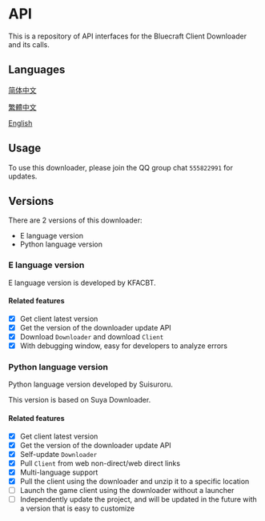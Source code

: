 # API

This is a repository of API interfaces for the Bluecraft Client Downloader and its calls.

## Languages

[简体中文](https://github.com/Bluecraft-Server/API/blob/main/multi-languages/zh_hans.md)

[繁體中文](https://github.com/Bluecraft-Server/API/blob/main/multi-languages/zh_hant.md)

[English](https://github.com/Bluecraft-Server/API/blob/main/multi-languages/en_us.md)

## Usage

To use this downloader, please join the QQ group chat `555822991` for updates.

## Versions

There are 2 versions of this downloader:
 - E language version
 - Python language version

### E language version

E language version is developed by KFACBT.

#### Related features

- [x] Get client latest version
- [x] Get the version of the downloader update API
- [x] Download `Downloader` and download `Client`
- [x] With debugging window, easy for developers to analyze errors

### Python language version

Python language version developed by Suisuroru.

This version is based on Suya Downloader.

#### Related features

- [x] Get client latest version
- [x] Get the version of the downloader update API
- [x] Self-update `Downloader`
- [x] Pull `Client` from web non-direct/web direct links
- [x] Multi-language support
- [x] Pull the client using the downloader and unzip it to a specific location
- [ ] Launch the game client using the downloader without a launcher
- [ ] Independently update the project, and will be updated in the future with a version that is easy to customize